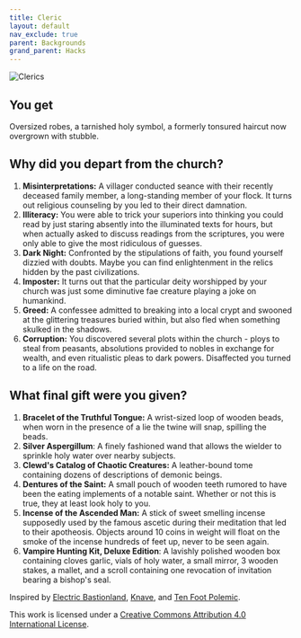 ```yaml
---
title: Cleric
layout: default
nav_exclude: true
parent: Backgrounds
grand_parent: Hacks
---
```


![Clerics](https://aboleth-overlords.com/wp-content/uploads/2020/06/cleric.png)

## You get

Oversized robes, a tarnished holy symbol, a formerly tonsured haircut now overgrown with stubble.

## Why did you depart from the church?

1. **Misinterpretations:** A villager conducted seance with their recently deceased family member, a long-standing member of your flock. It turns out religious counseling by you led to their direct damnation.
2. **Illiteracy:** You were able to trick your superiors into thinking you could read by just staring absently into the illuminated texts for hours, but when actually asked to discuss readings from the scriptures, you were only able to give the most ridiculous of guesses.
3. **Dark Night:** Confronted by the stipulations of faith, you found yourself dizzied with doubts. Maybe you can find enlightenment in the relics hidden by the past civilizations.
4. **Imposter:** It turns out that the particular deity worshipped by your church was just some diminutive fae creature playing a joke on humankind.
5. **Greed:** A confessee admitted to breaking into a local crypt and swooned at the glittering treasures buried within, but also fled when something skulked in the shadows.
6. **Corruption:** You discovered several plots within the church - ploys to steal from peasants, absolutions provided to nobles in exchange for wealth, and even ritualistic pleas to dark powers. Disaffected you turned to a life on the road.

## What final gift were you given?

1. **Bracelet of the Truthful Tongue:** A wrist-sized loop of wooden beads, when worn in the presence of a lie the twine will snap, spilling the beads.
2. **Silver Aspergillum**: A finely fashioned wand that allows the wielder to sprinkle holy water over nearby subjects.
3. **Clewd's Catalog of Chaotic Creatures:** A leather-bound tome containing dozens of descriptions of demonic beings.
4. **Dentures of the Saint:** A small pouch of wooden teeth rumored to have been the eating implements of a notable saint. Whether or not this is true, they at least look holy to you.
5. **Incense of the Ascended Man:** A stick of sweet smelling incense supposedly used by the famous ascetic during their meditation that led to their apotheosis. Objects around 10 coins in weight will float on the smoke of the incense hundreds of feet up, never to be seen again.
6. **Vampire Hunting Kit, Deluxe Edition**: A lavishly polished wooden box containing cloves garlic, vials of holy water, a small mirror, 3 wooden stakes, a mallet, and a scroll containing one revocation of invitation bearing a bishop's seal.

Inspired by [Electric Bastionland](https://chrismcdee.itch.io/electric-bastionland), [Knave](https://www.drivethrurpg.com/product/250888/Knave), and [Ten Foot Polemic](http://tenfootpolemic.blogspot.com/2014/01/200-failed-medieval-careers.html).

This work is licensed under a [Creative Commons Attribution 4.0 International License](http://creativecommons.org/licenses/by/4.0/).
